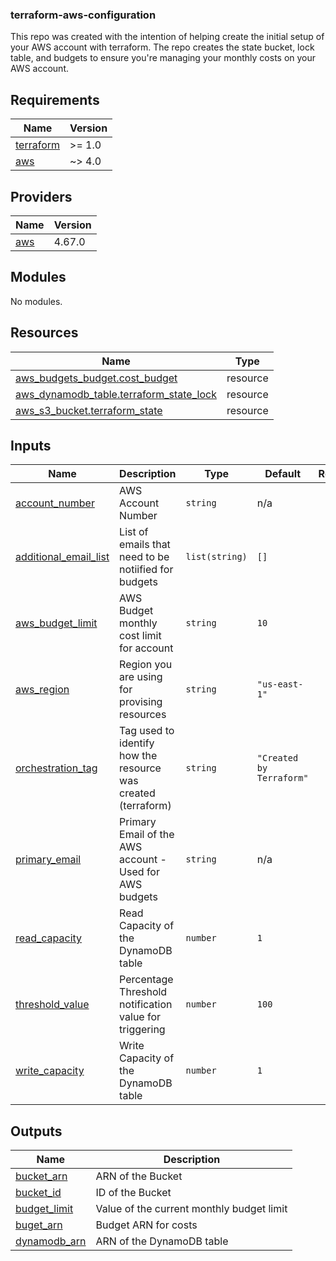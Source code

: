 ### terraform-aws-configuration

This repo was created with the intention of helping create the initial setup of your AWS account with terraform.  The repo creates the state bucket, lock table, and budgets to ensure you're managing your monthly costs on your AWS account.

## Requirements

| Name | Version |
|------|---------|
| <a name="requirement_terraform"></a> [terraform](#requirement\_terraform) | >= 1.0 |
| <a name="requirement_aws"></a> [aws](#requirement\_aws) | ~> 4.0 |

## Providers

| Name | Version |
|------|---------|
| <a name="provider_aws"></a> [aws](#provider\_aws) | 4.67.0 |

## Modules

No modules.

## Resources

| Name | Type |
|------|------|
| [aws_budgets_budget.cost_budget](https://registry.terraform.io/providers/hashicorp/aws/latest/docs/resources/budgets_budget) | resource |
| [aws_dynamodb_table.terraform_state_lock](https://registry.terraform.io/providers/hashicorp/aws/latest/docs/resources/dynamodb_table) | resource |
| [aws_s3_bucket.terraform_state](https://registry.terraform.io/providers/hashicorp/aws/latest/docs/resources/s3_bucket) | resource |

## Inputs

| Name | Description | Type | Default | Required |
|------|-------------|------|---------|:--------:|
| <a name="input_account_number"></a> [account\_number](#input\_account\_number) | AWS Account Number | `string` | n/a | yes |
| <a name="input_additional_email_list"></a> [additional\_email\_list](#input\_additional\_email\_list) | List of emails that need to be notiified for budgets | `list(string)` | `[]` | no |
| <a name="input_aws_budget_limit"></a> [aws\_budget\_limit](#input\_aws\_budget\_limit) | AWS Budget monthly cost limit for account | `string` | `10` | no |
| <a name="input_aws_region"></a> [aws\_region](#input\_aws\_region) | Region you are using for provising resources | `string` | `"us-east-1"` | no |
| <a name="input_orchestration_tag"></a> [orchestration\_tag](#input\_orchestration\_tag) | Tag used to identify how the resource was created (terraform) | `string` | `"Created by Terraform"` | no |
| <a name="input_primary_email"></a> [primary\_email](#input\_primary\_email) | Primary Email of the AWS account - Used for AWS budgets | `string` | n/a | yes |
| <a name="input_read_capacity"></a> [read\_capacity](#input\_read\_capacity) | Read Capacity of the DynamoDB table | `number` | `1` | no |
| <a name="input_threshold_value"></a> [threshold\_value](#input\_threshold\_value) | Percentage Threshold notification value for triggering | `number` | `100` | no |
| <a name="input_write_capacity"></a> [write\_capacity](#input\_write\_capacity) | Write Capacity of the DynamoDB table | `number` | `1` | no |

## Outputs

| Name | Description |
|------|-------------|
| <a name="output_bucket_arn"></a> [bucket\_arn](#output\_bucket\_arn) | ARN of the Bucket |
| <a name="output_bucket_id"></a> [bucket\_id](#output\_bucket\_id) | ID of the Bucket |
| <a name="output_budget_limit"></a> [budget\_limit](#output\_budget\_limit) | Value of the current monthly budget limit |
| <a name="output_buget_arn"></a> [buget\_arn](#output\_buget\_arn) | Budget ARN for costs |
| <a name="output_dynamodb_arn"></a> [dynamodb\_arn](#output\_dynamodb\_arn) | ARN of the DynamoDB table |
